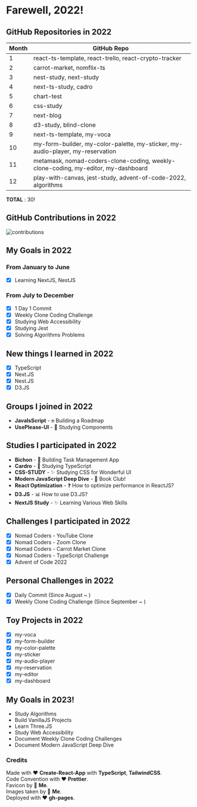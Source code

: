 # Farewell, 2022!

## GitHub Repositories in 2022
| Month  | GitHub Repo  |
|---|---|
| 1  | react-ts-template, react-trello, react-crypto-tracker  |
| 2  | carrot-market, nomflix-ts  |
| 3  | nest-study, next-study  |
| 4  | next-ts-study, cadro  |
| 5  | chart-test  |
| 6  | css-study  |
| 7  | next-blog  |
| 8  | d3-study, blind-clone  |
| 9  | next-ts-template, my-voca  |
| 10  | my-form-builder, my-color-palette, my-sticker, my-audio-player, my-reservation  |
| 11  | metamask, nomad-coders-clone-coding, weekly-clone-coding, my-editor, my-dashboard  |
| 12  | play-with-canvas, jest-study, advent-of-code-2022, algorithms  |

**TOTAL** : 30!

## GitHub Contributions in 2022
![contributions](https://user-images.githubusercontent.com/52883505/210131153-983fe1f6-2abf-48d3-93fd-25699f2f594d.png)

## My Goals in 2022
### From January to June
- [x] Learning NextJS, NestJS

### From July to December
- [x] 1 Day 1 Commit
- [x] Weekly Clone Coding Challenge
- [x] Studying Web Accessibility
- [x] Studying Jest
- [x] Solving Algorithms Problems

## New things I learned in 2022
- [x] TypeScript
- [x] Next.JS
- [x] Nest.JS
- [x] D3.JS

## Groups I joined in 2022
- **JavaIsScript** - 🔛 Building a Roadmap
- **UsePlease-UI** - 🎨 Studying Components

## Studies I participated in 2022
- **Bichon** - 👔 Building Task Management App
- **Cardro** - 📘 Studying TypeScript
- **CSS-STUDY** - ✨ Studying CSS for Wonderful UI 
- **Modern JavaScript Deep Dive** - 📖 Book Club!
- **React Optimization** - ❓ How to optimize performance in ReactJS?
- **D3.JS** - 📊 How to use D3.JS?
- **NextJS Study** - ✨ Learning Various Web Skills

## Challenges I participated in 2022
- [x] Nomad Coders - YouTube Clone
- [x] Nomad Coders - Zoom Clone
- [x] Nomad Coders - Carrot Market Clone
- [x] Nomad Coders - TypeScript Challenge
- [x] Advent of Code 2022

## Personal Challenges in 2022
- [x] Daily Commit (Since August ~ )
- [x] Weekly Clone Coding Challenge (Since September ~ )

## Toy Projects in 2022
- [x] my-voca
- [x] my-form-builder
- [x] my-color-palette
- [x] my-sticker
- [x] my-audio-player
- [x] my-reservation
- [x] my-editor
- [x] my-dashboard

## My Goals in 2023!
- Study Algorithms
- Build VanillaJS Projects
- Learn Three.JS
- Study Web Accessibility
- Document Weekly Clone Coding Challenges
- Document Modern JavaScript Deep Dive

### Credits
Made with ❤️ **Create-React-App** with **TypeScript**, **TailwindCSS**.  
Code Convention with ❤️ **Prettier**.  
Favicon by 👋 **Me**.  
Images taken by 👋 **Me**.  
Deployed with ❤️ **gh-pages**.  

